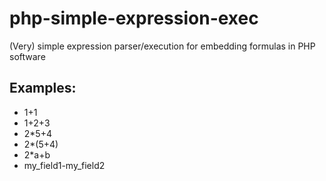 # php-simple-expression-exec

(Very) simple expression parser/execution for embedding formulas in PHP software

## Examples: 

* 1+1
* 1+2+3
* 2*5+4
* 2*(5+4)
* 2*a+b
* my_field1-my_field2

